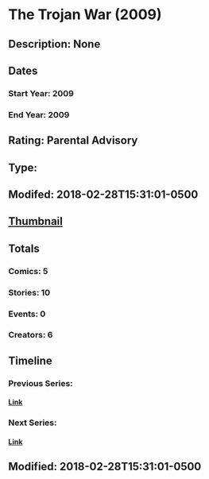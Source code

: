 # The Trojan War (2009)
## Description: None
## Dates
### Start Year: 2009
### End Year: 2009
## Rating: Parental Advisory
## Type: 
## Modifed: 2018-02-28T15:31:01-0500
## [Thumbnail](http://i.annihil.us/u/prod/marvel/i/mg/4/20/5a97116c6d967.jpg)
## Totals
### Comics: 5
### Stories: 10
### Events: 0
### Creators: 6
## Timeline
### Previous Series: 
#### [Link]()
### Next Series: 
#### [Link]()
## Modified: 2018-02-28T15:31:01-0500